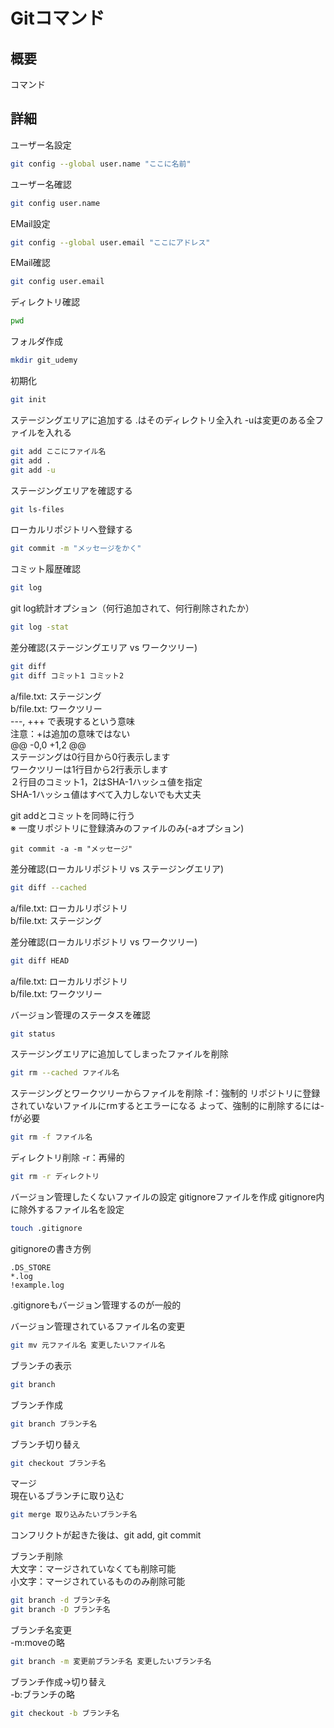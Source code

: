 # Gitコマンド
## 概要
コマンド
## 詳細

ユーザー名設定  
```bash
git config --global user.name "ここに名前"
```

ユーザー名確認
```bash
git config user.name
```

EMail設定  
```bash
git config --global user.email "ここにアドレス"
```

EMail確認
```bash
git config user.email
```


ディレクトリ確認
```bash
pwd
```

フォルダ作成
```bash
mkdir git_udemy
```

初期化
```bash
git init
```

ステージングエリアに追加する
.はそのディレクトリ全入れ
-uは変更のある全ファイルを入れる
```bash
git add ここにファイル名
git add .
git add -u
```

ステージングエリアを確認する
```bash
git ls-files
```

ローカルリポジトリへ登録する
```bash
git commit -m "メッセージをかく"
```

コミット履歴確認
```bash
git log
```

git log統計オプション（何行追加されて、何行削除されたか）
```bash
git log -stat
```

差分確認(ステージングエリア vs ワークツリー)
```bash
git diff
git diff コミット1 コミット2
```
a/file.txt: ステージング  
b/file.txt: ワークツリー  
---, +++ で表現するという意味  
注意：+は追加の意味ではない  
@@ -0,0 +1,2 @@  
ステージングは0行目から0行表示します  
ワークツリーは1行目から2行表示します  
２行目のコミット1，2はSHA-1ハッシュ値を指定  
SHA-1ハッシュ値はすべて入力しないでも大丈夫

git addとコミットを同時に行う  
※ 一度リポジトリに登録済みのファイルのみ(-aオプション)
```bssh
git commit -a -m "メッセージ"
```

差分確認(ローカルリポジトリ vs ステージングエリア)
```bash
git diff --cached
```
a/file.txt: ローカルリポジトリ  
b/file.txt: ステージング  

差分確認(ローカルリポジトリ vs ワークツリー)
```bash
git diff HEAD
```
a/file.txt: ローカルリポジトリ  
b/file.txt: ワークツリー  

バージョン管理のステータスを確認
```bash
git status
```

ステージングエリアに追加してしまったファイルを削除
```bash
git rm --cached ファイル名
```

ステージングとワークツリーからファイルを削除
-f：強制的
リポジトリに登録されていないファイルにrmするとエラーになる
よって、強制的に削除するには-fが必要
```bash
git rm -f ファイル名
```

ディレクトリ削除
-r：再帰的
```bash
git rm -r ディレクトリ
```

バージョン管理したくないファイルの設定
gitignoreファイルを作成
gitignore内に除外するファイル名を設定
```bash
touch .gitignore
```
gitignoreの書き方例
```
.DS_STORE
*.log
!example.log
```
.gitignoreもバージョン管理するのが一般的  

バージョン管理されているファイル名の変更
```bash
git mv 元ファイル名 変更したいファイル名
```

ブランチの表示
```bash
git branch
```

ブランチ作成
```bash
git branch ブランチ名
```

ブランチ切り替え
```bash
git checkout ブランチ名
```

マージ  
現在いるブランチに取り込む
```bash
git merge 取り込みたいブランチ名
```

コンフリクトが起きた後は、git add, git commit

ブランチ削除  
大文字：マージされていなくても削除可能  
小文字：マージされているもののみ削除可能  
```bash
git branch -d ブランチ名
git branch -D ブランチ名
```

ブランチ名変更  
-m:moveの略
```bash
git branch -m 変更前ブランチ名 変更したいブランチ名
```

ブランチ作成→切り替え  
-b:ブランチの略
```bash
git checkout -b ブランチ名
```